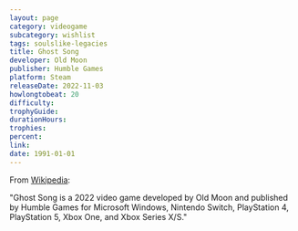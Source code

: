```yaml
---
layout: page
category: videogame
subcategory: wishlist
tags: soulslike-legacies
title: Ghost Song
developer: Old Moon
publisher: Humble Games
platform: Steam
releaseDate: 2022-11-03
howlongtobeat: 20
difficulty:
trophyGuide:
durationHours:
trophies:
percent:
link:
date: 1991-01-01
---
```


From [Wikipedia](https://en.wikipedia.org/wiki/Ghost_Song_(video_game)):

"Ghost Song is a 2022 video game developed by Old Moon and published by Humble Games for Microsoft Windows, Nintendo Switch, PlayStation 4, PlayStation 5, Xbox One, and Xbox Series X/S."
